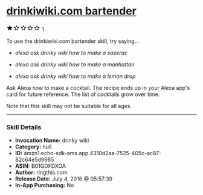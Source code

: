 # [drinkiwiki.com bartender](http://alexa.amazon.com/#skills/amzn1.echo-sdk-ams.app.4310d2aa-7525-405c-ac87-82c64e5d9985)
![1 stars](../../images/ic_star_black_18dp_1x.png)![1 stars](../../images/ic_star_border_black_18dp_1x.png)![1 stars](../../images/ic_star_border_black_18dp_1x.png)![1 stars](../../images/ic_star_border_black_18dp_1x.png)![1 stars](../../images/ic_star_border_black_18dp_1x.png) 1

To use the drinkiwiki.com bartender skill, try saying...

* *alexa ask drinky wiki how to make a sazerac*

* *alexa ask drinky wiki how to make a manhattan*

* *alexa ask drinky wiki how to make a lemon drop*

Ask Alexa how to make a cocktail.  The recipe ends up in your Alexa app's card for future reference.  The list of cocktails grow over time.

Note that this skill may not be suitable for all ages.

***

### Skill Details

* **Invocation Name:** drinky wiki
* **Category:** null
* **ID:** amzn1.echo-sdk-ams.app.4310d2aa-7525-405c-ac87-82c64e5d9985
* **ASIN:** B01GDFDXOA
* **Author:** ringthis.com
* **Release Date:** July 4, 2016 @ 05:57:39
* **In-App Purchasing:** No
